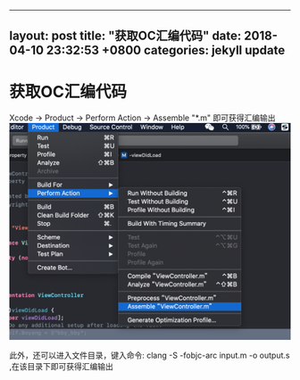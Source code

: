 
---
layout: post
title:  "获取OC汇编代码"
date:   2018-04-10 23:32:53 +0800
categories: jekyll update
---


# 获取OC汇编代码

Xcode -> Product -> Perform Action -> Assemble "*.m" 即可获得汇编输出
 ![](https://github.com/BiBoyang/BoyangBlog/blob/master/Image/iOS_Tips_09.png?raw=true)

此外，还可以进入文件目录，键入命令: clang -S -fobjc-arc input.m -o output.s ,在该目录下即可获得汇编输出